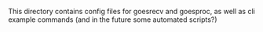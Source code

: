 This directory contains config files for goesrecv and goesproc, as well
as cli example commands (and in the future some automated scripts?)
